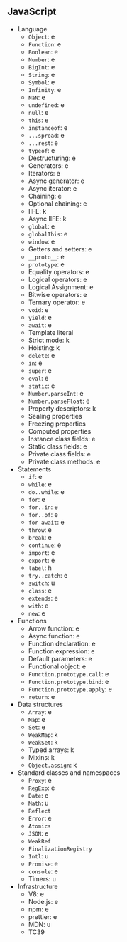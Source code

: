 ## JavaScript

- Language
  - `Object`: e
  - `Function`: e
  - `Boolean`: e
  - `Number`: e
  - `BigInt`: e
  - `String`: e
  - `Symbol`: e
  - `Infinity`: e
  - `NaN`: e
  - `undefined`: e
  - `null`: e
  - `this`: e
  - `instanceof`: e
  - `...spread`: e
  - `...rest`: e
  - `typeof`: e
  - Destructuring: e
  - Generators: e
  - Iterators: e
  - Async generator: e
  - Async iterator: e
  - Chaining: e
  - Optional chaining: e
  - IIFE: k
  - Async IIFE: k
  - `global`: e
  - `globalThis`: e
  - `window`: e
  - Getters and setters: e
  - `__proto__`: e
  - `prototype`: e
  - Equality operators: e
  - Logical operators: e
  - Logical Assignment: e
  - Bitwise operators: e
  - Ternary operator: e
  - `void`: e
  - `yield`: e
  - `await`: e
  - Template literal
  - Strict mode: k
  - Hoisting: k
  - `delete`: e
  - `in`: e
  - `super`: e
  - `eval`: e
  - `static`: e
  - `Number.parseInt`: e
  - `Number.parseFloat`: e
  - Property descriptors: k
  - Sealing properties
  - Freezing properties
  - Computed properties
  - Instance class fields: e
  - Static class fields: e
  - Private class fields: e
  - Private class methods: e
- Statements
  - `if`: e
  - `while`: e
  - `do..while`: e
  - `for`: e
  - `for..in`: e
  - `for..of`: e
  - `for await`: e
  - `throw`: e
  - `break`: e
  - `continue`: e
  - `import`: e
  - `export`: e
  - `label`: h
  - `try..catch`: e
  - `switch`: u
  - `class`: e
  - `extends`: e
  - `with`: e
  - `new`: e
- Functions
  - Arrow function: e
  - Async function: e
  - Function declaration: e
  - Function expression: e
  - Default parameters: e
  - Functional object: e
  - `Function.prototype.call`: e
  - `Function.prototype.bind`: e
  - `Function.prototype.apply`: e
  - `return`: e
- Data structures
  - `Array`: e
  - `Map`: e
  - `Set`: e
  - `WeakMap`: k
  - `WeakSet`: k
  - Typed arrays: k
  - Mixins: k
  - `Object.assign`: k
- Standard classes and namespaces
  - `Proxy`: e
  - `RegExp`: e
  - `Date`: e
  - `Math`: u
  - `Reflect`
  - `Error`: e
  - `Atomics`
  - `JSON`: e
  - `WeakRef`
  - `FinalizationRegistry`
  - `Intl`: u
  - `Promise`: e
  - `console`: e
  - Timers: u
- Infrastructure
  - V8: e
  - Node.js: e
  - npm: e
  - prettier: e
  - MDN: u
  - TC39
